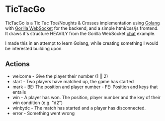 # TicTacGo

TicTacGo is a Tic Tac Toe/Noughts & Crosses implementation using [Golang](http://golang.org/) with [Gorilla WebSocket](https://github.com/gorilla/websocket) for the backend, and a simple html/css/js frontend. It draws it's structure HEAVILY from the Gorilla WebSocket [chat](https://github.com/gorilla/websocket/tree/master/examples/chat) example.

I made this in an attempt to learn Golang, while creating something I would be interested building upon.

## Actions

* welcome - Give the player their number (1 || 2)
* start - Two players have matched up, the game has started
* mark - BE: The position and player number - FE: Position and keys that entails
* win - A player has won. The position, player number and the key of their win condition (e.g. "d2")
* winbydc - The match has started and a player has disconnected.
* error - Something went wrong
